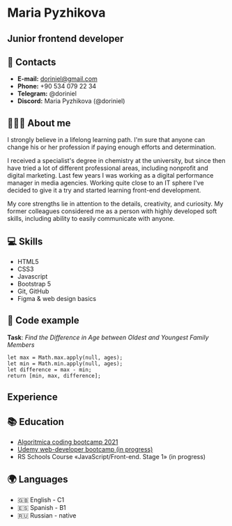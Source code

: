 # Maria Pyzhikova
## Junior frontend developer
## 📧 Contacts
* **E-mail:** doriniel@gmail.com
* **Phone:** +90 534 079 22 34
* **Telegram:** @doriniel
* **Discord:** Maria Pyzhikova (@doriniel)
## 👩🏻‍🦰 About me
I strongly believe in a lifelong learning path. I'm sure that anyone can change his or her profession if paying enough efforts and determination.

I received a specialist's degree in chemistry at the university, but since then have tried a lot of different professional areas, including nonprofit and digital marketing. Last few years I was working as a digital performance manager in media agencies.
Working quite close to an IT sphere I've decided to give it a try and started learning front-end development. 

My core strengths lie in attention to the details, creativity, and curiosity.
My former colleagues considered me as a person with highly developed soft skills, including ability to easily communicate with anyone.
## 💻 Skills
* HTML5
* CSS3
* Javascript
* Bootstrap 5
* Git, GitHub
* Figma & web design basics
## 💾 Code example
**Task**: *Find the Difference in Age between Oldest and Youngest Family Members*
```function differenceInAges(ages){
let max = Math.max.apply(null, ages);
let min = Math.min.apply(null, ages);
let difference = max - min;
return [min, max, difference];
```
## Experience

## 📚 Education
* [Algoritmica coding bootcamp 2021](https://bootcamp.algoritmika.org/)
* [Udemy web-developer bootcamp (in progress)](https://www.udemy.com/course/the-complete-web-development-bootcamp/)
* RS Schools Course «JavaScript/Front-end. Stage 1» (in progress)

## 🌍 Languages
* :gb: English - C1
* 🇪🇸 Spanish - B1
* 🇷🇺 Russian - native